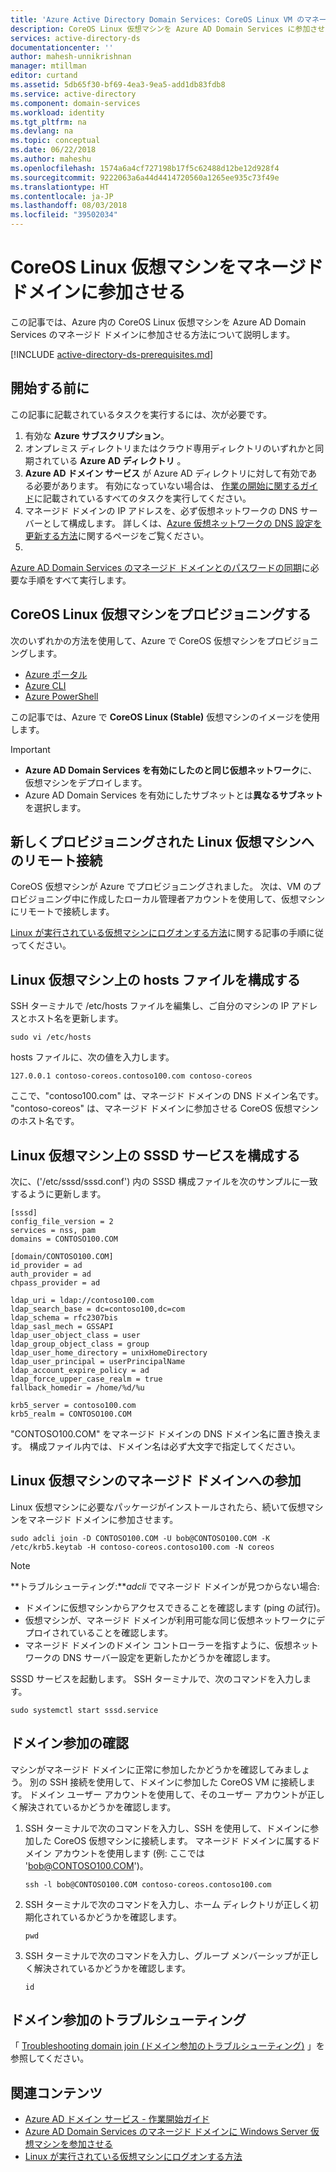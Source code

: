 ```yaml
---
title: 'Azure Active Directory Domain Services: CoreOS Linux VM のマネージド ドメインへの参加 | Microsoft Docs'
description: CoreOS Linux 仮想マシンを Azure AD Domain Services に参加させる
services: active-directory-ds
documentationcenter: ''
author: mahesh-unnikrishnan
manager: mtillman
editor: curtand
ms.assetid: 5db65f30-bf69-4ea3-9ea5-add1db83fdb8
ms.service: active-directory
ms.component: domain-services
ms.workload: identity
ms.tgt_pltfrm: na
ms.devlang: na
ms.topic: conceptual
ms.date: 06/22/2018
ms.author: maheshu
ms.openlocfilehash: 1574a6a4cf727198b17f5c62488d12be12d928f4
ms.sourcegitcommit: 9222063a6a44d4414720560a1265ee935c73f49e
ms.translationtype: HT
ms.contentlocale: ja-JP
ms.lasthandoff: 08/03/2018
ms.locfileid: "39502034"
---
```

# <a name="join-a-coreos-linux-virtual-machine-to-a-managed-domain"></a>CoreOS Linux 仮想マシンをマネージド ドメインに参加させる
この記事では、Azure 内の CoreOS Linux 仮想マシンを Azure AD Domain Services のマネージド ドメインに参加させる方法について説明します。

[!INCLUDE [active-directory-ds-prerequisites.md](../../includes/active-directory-ds-prerequisites.md)]

## <a name="before-you-begin"></a>開始する前に
この記事に記載されているタスクを実行するには、次が必要です。
1. 有効な **Azure サブスクリプション**。
2. オンプレミス ディレクトリまたはクラウド専用ディレクトリのいずれかと同期されている **Azure AD ディレクトリ** 。
3. **Azure AD ドメイン サービス** が Azure AD ディレクトリに対して有効である必要があります。 有効になっていない場合は、 [作業の開始に関するガイド](active-directory-ds-getting-started.md)に記載されているすべてのタスクを実行してください。
4. マネージド ドメインの IP アドレスを、必ず仮想ネットワークの DNS サーバーとして構成します。 詳しくは、[Azure 仮想ネットワークの DNS 設定を更新する方法](active-directory-ds-getting-started-dns.md)に関するページをご覧ください。
5. 
  [Azure AD Domain Services のマネージド ドメインとのパスワードの同期](active-directory-ds-getting-started-password-sync.md)に必要な手順をすべて実行します。


## <a name="provision-a-coreos-linux-virtual-machine"></a>CoreOS Linux 仮想マシンをプロビジョニングする
次のいずれかの方法を使用して、Azure で CoreOS 仮想マシンをプロビジョニングします。
* [Azure ポータル](../virtual-machines/linux/quick-create-portal.md)
* [Azure CLI](../virtual-machines/linux/quick-create-cli.md)
* [Azure PowerShell](../virtual-machines/linux/quick-create-powershell.md)

この記事では、Azure で **CoreOS Linux (Stable)** 仮想マシンのイメージを使用します。

> [!IMPORTANT]
> * **Azure AD Domain Services を有効にしたのと同じ仮想ネットワーク**に、仮想マシンをデプロイします。
> * Azure AD Domain Services を有効にしたサブネットとは**異なるサブネット**を選択します。
>


## <a name="connect-remotely-to-the-newly-provisioned-linux-virtual-machine"></a>新しくプロビジョニングされた Linux 仮想マシンへのリモート接続
CoreOS 仮想マシンが Azure でプロビジョニングされました。 次は、VM のプロビジョニング中に作成したローカル管理者アカウントを使用して、仮想マシンにリモートで接続します。

[Linux が実行されている仮想マシンにログオンする方法](../virtual-machines/linux/mac-create-ssh-keys.md?toc=%2fazure%2fvirtual-machines%2flinux%2ftoc.json)に関する記事の手順に従ってください。


## <a name="configure-the-hosts-file-on-the-linux-virtual-machine"></a>Linux 仮想マシン上の hosts ファイルを構成する
SSH ターミナルで /etc/hosts ファイルを編集し、ご自分のマシンの IP アドレスとホスト名を更新します。

```
sudo vi /etc/hosts
```

hosts ファイルに、次の値を入力します。

```
127.0.0.1 contoso-coreos.contoso100.com contoso-coreos
```
ここで、"contoso100.com" は、マネージド ドメインの DNS ドメイン名です。 "contoso-coreos" は、マネージド ドメインに参加させる CoreOS 仮想マシンのホスト名です。


## <a name="configure-the-sssd-service-on-the-linux-virtual-machine"></a>Linux 仮想マシン上の SSSD サービスを構成する
次に、('/etc/sssd/sssd.conf') 内の SSSD 構成ファイルを次のサンプルに一致するように更新します。

 ```
 [sssd]
 config_file_version = 2
 services = nss, pam
 domains = CONTOSO100.COM

 [domain/CONTOSO100.COM]
 id_provider = ad
 auth_provider = ad
 chpass_provider = ad

 ldap_uri = ldap://contoso100.com
 ldap_search_base = dc=contoso100,dc=com
 ldap_schema = rfc2307bis
 ldap_sasl_mech = GSSAPI
 ldap_user_object_class = user
 ldap_group_object_class = group
 ldap_user_home_directory = unixHomeDirectory
 ldap_user_principal = userPrincipalName
 ldap_account_expire_policy = ad
 ldap_force_upper_case_realm = true
 fallback_homedir = /home/%d/%u

 krb5_server = contoso100.com
 krb5_realm = CONTOSO100.COM
 ```
"CONTOSO100.COM" をマネージド ドメインの DNS ドメイン名に置き換えます。 構成ファイル内では、ドメイン名は必ず大文字で指定してください。


## <a name="join-the-linux-virtual-machine-to-the-managed-domain"></a>Linux 仮想マシンのマネージド ドメインへの参加
Linux 仮想マシンに必要なパッケージがインストールされたら、続いて仮想マシンをマネージド ドメインに参加させます。

```
sudo adcli join -D CONTOSO100.COM -U bob@CONTOSO100.COM -K /etc/krb5.keytab -H contoso-coreos.contoso100.com -N coreos
```


> [!NOTE]
> 
>   **トラブルシューティング:***adcli* でマネージド ドメインが見つからない場合:
  * ドメインに仮想マシンからアクセスできることを確認します (ping の試行)。
  * 仮想マシンが、マネージド ドメインが利用可能な同じ仮想ネットワークにデプロイされていることを確認します。
  * マネージド ドメインのドメイン コントローラーを指すように、仮想ネットワークの DNS サーバー設定を更新したかどうかを確認します。
>

SSSD サービスを起動します。 SSH ターミナルで、次のコマンドを入力します。
  ```
  sudo systemctl start sssd.service
  ```


## <a name="verify-domain-join"></a>ドメイン参加の確認
マシンがマネージド ドメインに正常に参加したかどうかを確認してみましょう。 別の SSH 接続を使用して、ドメインに参加した CoreOS VM に接続します。 ドメイン ユーザー アカウントを使用して、そのユーザー アカウントが正しく解決されているかどうかを確認します。

1. SSH ターミナルで次のコマンドを入力し、SSH を使用して、ドメインに参加した CoreOS 仮想マシンに接続します。 マネージド ドメインに属するドメイン アカウントを使用します (例: ここでは 'bob@CONTOSO100.COM')。
    ```
    ssh -l bob@CONTOSO100.COM contoso-coreos.contoso100.com
    ```

2. SSH ターミナルで次のコマンドを入力し、ホーム ディレクトリが正しく初期化されているかどうかを確認します。
    ```
    pwd
    ```

3. SSH ターミナルで次のコマンドを入力し、グループ メンバーシップが正しく解決されているかどうかを確認します。
    ```
    id
    ```


## <a name="troubleshooting-domain-join"></a>ドメイン参加のトラブルシューティング
「 [Troubleshooting domain join (ドメイン参加のトラブルシューティング)](active-directory-ds-admin-guide-join-windows-vm-portal.md#troubleshoot-joining-a-domain) 」を参照してください。

## <a name="related-content"></a>関連コンテンツ
* [Azure AD ドメイン サービス - 作業開始ガイド](active-directory-ds-getting-started.md)
* 
  [Azure AD Domain Services のマネージド ドメインに Windows Server 仮想マシンを参加させる](active-directory-ds-admin-guide-join-windows-vm.md)
* [Linux が実行されている仮想マシンにログオンする方法](../virtual-machines/linux/mac-create-ssh-keys.md?toc=%2fazure%2fvirtual-machines%2flinux%2ftoc.json)
